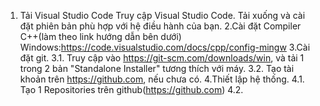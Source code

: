 1. Tải Visual Studio Code
  Truy cập Visual Studio Code.
  Tải xuống và cài đặt phiên bản phù hợp với hệ điều hành của bạn.
2.Cài đặt Compiler C++(làm theo link hướng dẫn bên dưới)
  Windows:https://code.visualstudio.com/docs/cpp/config-mingw
3.Cài đặt git.
  3.1. Truy cập vào https://git-scm.com/downloads/win, và tải 1 trong 2 bản "Standalone Installer" tương thích với máy.
  3.2. Tạo tài khoản trên https://github.com, nếu chưa có.
4.Thiết lập hệ thống.
  4.1. Tạo 1 Repositories trên github(https://github.com)
  4.2. 
